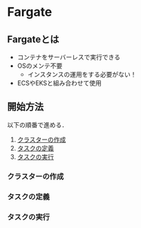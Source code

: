 # Fargate

## Fargateとは
- コンテナをサーバーレスで実行できる
- OSのメンテ不要
    - インスタンスの運用をする必要がない！
- ECSやEKSと組み合わせて使用

## 開始方法
以下の順番で進める．
1. [クラスターの作成](#クラスターの作成)
1. [タスクの定義](#タスクの定義)
1. [タスクの実行](#タスクの実行)


### クラスターの作成
### タスクの定義
### タスクの実行
